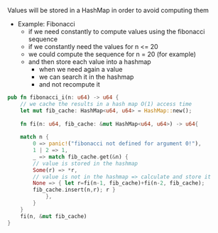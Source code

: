Values will be stored in a HashMap in order to avoid computing them
- Example: Fibonacci
	- if we need constantly to compute values using the fibonacci sequence
	- if we constantly need the values for n <= 20
	- we could compute the sequence for n = 20 (for example)
	- and then store each value into a hashmap 
		- when we need again a value 
		- we can search it in the hashmap 
		- and not recompute it 

```Rust
pub fn fibonacci_i(n: u64) -> u64 {
	// we cache the results in a hash map O(1) access time
	let mut fib_cache: HashMap<u64, u64> = HashMap::new();
	
	fn fi(n: u64, fib_cache: &mut HashMap<u64, u64>) -> u64{
	
	match n {
		0 => panic!("fibonacci not defined for argument 0!"),
		1 | 2 => 1,
		_ => match fib_cache.get(&n) {
		// value is stored in the hashmap
		Some(r) => *r,
		// value is not in the hashmap => calculate and store it
		None => { let r=fi(n-1, fib_cache)+fi(n-2, fib_cache);
		fib_cache.insert(n,r); r }
			},
		}
	}
	fi(n, &mut fib_cache)
}
```